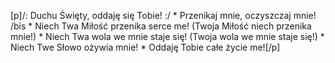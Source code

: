 [p]/: Duchu Święty, oddaję się Tobie! :/ * Przenikaj mnie, oczyszczaj mnie! /bis * Niech Twa Miłość przenika serce me! (Twoja Miłość niech przenika mnie!) * Niech Twa wola we mnie staje się! (Twoja wola we mnie staje się!) * Niech Twe Słowo ożywia mnie! * Oddaję Tobie całe życie me![/p]